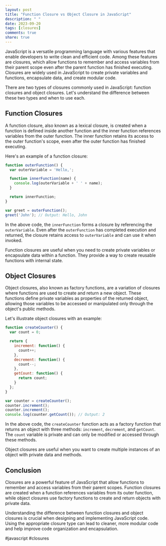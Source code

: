 ```yaml
---
layout: post
title: "Function Closure vs Object Closure in JavaScript"
description: " "
date: 2023-09-20
tags: [closures]
comments: true
share: true
---
```


JavaScript is a versatile programming language with various features that enable developers to write clean and efficient code. Among these features are closures, which allow functions to remember and access variables from their parent scope even after the parent function has finished executing. Closures are widely used in JavaScript to create private variables and functions, encapsulate data, and create modular code.

There are two types of closures commonly used in JavaScript: function closures and object closures. Let's understand the difference between these two types and when to use each.

## Function Closures

A function closure, also known as a lexical closure, is created when a function is defined inside another function and the inner function references variables from the outer function. The inner function retains its access to the outer function's scope, even after the outer function has finished executing.

Here's an example of a function closure:

```javascript
function outerFunction() {
  var outerVariable = 'Hello,';

  function innerFunction(name) {
    console.log(outerVariable + ' ' + name);
  }

  return innerFunction;
}

var greet = outerFunction();
greet('John'); // Output: Hello, John
```

In the above code, the `innerFunction` forms a closure by referencing the `outerVariable`. Even after the `outerFunction` has completed execution and returned, the closure retains access to `outerVariable` and can use it when invoked.

Function closures are useful when you need to create private variables or encapsulate data within a function. They provide a way to create reusable functions with internal state.

## Object Closures

Object closures, also known as factory functions, are a variation of closures where functions are used to create and return a new object. These functions define private variables as properties of the returned object, allowing those variables to be accessed or manipulated only through the object's public methods.

Let's illustrate object closures with an example:

```javascript
function createCounter() {
  var count = 0;

  return {
    increment: function() {
      count++;
    },
    decrement: function() {
      count--;
    },
    getCount: function() {
      return count;
    }
  };
}

var counter = createCounter();
counter.increment();
counter.increment();
console.log(counter.getCount()); // Output: 2
```

In the above code, the `createCounter` function acts as a factory function that returns an object with three methods: `increment`, `decrement`, and `getCount`. The `count` variable is private and can only be modified or accessed through these methods.

Object closures are useful when you want to create multiple instances of an object with private data and methods.

## Conclusion

Closures are a powerful feature of JavaScript that allow functions to remember and access variables from their parent scopes. Function closures are created when a function references variables from its outer function, while object closures use factory functions to create and return objects with private data.

Understanding the difference between function closures and object closures is crucial when designing and implementing JavaScript code. Using the appropriate closure type can lead to cleaner, more modular code and help improve code organization and encapsulation.

#javascript #closures